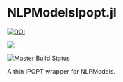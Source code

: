 # NLPModelsIpopt.jl

[![DOI](https://zenodo.org/badge/DOI/x/zenodo.x.svg)](https://doi.org/x/zenodo.x)

[![](https://img.shields.io/badge/docs-stable-3f51b5.svg)](https://JuliaSmoothOptimizers.github.io/NLPModelsIpopt.jl/stable)

[![Master Build Status](https://travis-ci.org/JuliaSmoothOptimizers/NLPModelsIpopt.jl.svg)](https://travis-ci.org/JuliaSmoothOptimizers/NLPModelsIpopt.jl)

A thin IPOPT wrapper for NLPModels.
